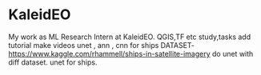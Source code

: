 # KaleidEO
My work as ML Research Intern at KaleidEO.
QGIS,TF etc 
study,tasks
add tutorial make videos
unet , ann , cnn for ships 
DATASET- https://www.kaggle.com/rhammell/ships-in-satellite-imagery
do unet with diff dataset.
unet for ships.
